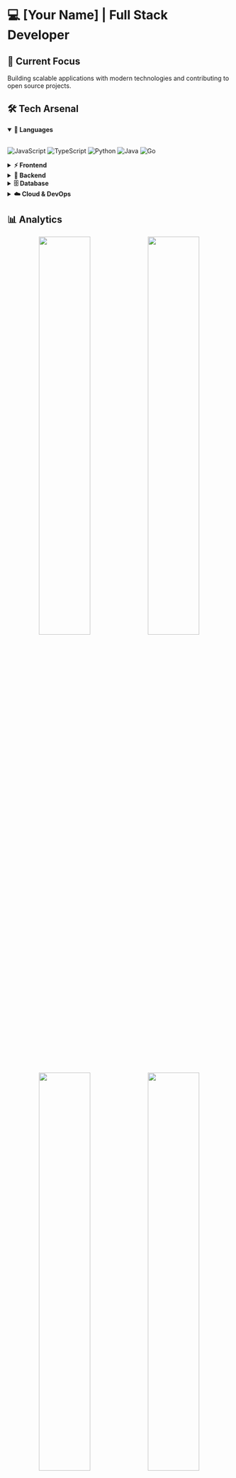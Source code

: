 # 💻 [Your Name] | Full Stack Developer

## 🎯 Current Focus
Building scalable applications with modern technologies and contributing to open source projects.

## 🛠 Tech Arsenal

<details open>
<summary><b>🚀 Languages</b></summary>
<br>

![JavaScript](https://img.shields.io/badge/-JavaScript-F7DF1E?style=for-the-badge&logo=JavaScript&logoColor=black)
![TypeScript](https://img.shields.io/badge/-TypeScript-3178C6?style=for-the-badge&logo=TypeScript&logoColor=white)
![Python](https://img.shields.io/badge/-Python-3776AB?style=for-the-badge&logo=Python&logoColor=white)
![Java](https://img.shields.io/badge/-Java-ED8B00?style=for-the-badge&logo=java&logoColor=white)
![Go](https://img.shields.io/badge/-Go-00ADD8?style=for-the-badge&logo=go&logoColor=white)

</details>

<details>
<summary><b>⚡ Frontend</b></summary>
<br>

![React](https://img.shields.io/badge/-React-61DAFB?style=for-the-badge&logo=react&logoColor=black)
![Vue.js](https://img.shields.io/badge/-Vue.js-4FC08D?style=for-the-badge&logo=vue.js&logoColor=white)
![Next.js](https://img.shields.io/badge/-Next.js-000000?style=for-the-badge&logo=next.js&logoColor=white)
![Tailwind CSS](https://img.shields.io/badge/-Tailwind%20CSS-38B2AC?style=for-the-badge&logo=tailwind-css&logoColor=white)

</details>

<details>
<summary><b>🔧 Backend</b></summary>
<br>

![Node.js](https://img.shields.io/badge/-Node.js-339933?style=for-the-badge&logo=node.js&logoColor=white)
![Express](https://img.shields.io/badge/-Express-000000?style=for-the-badge&logo=express&logoColor=white)
![Django](https://img.shields.io/badge/-Django-092E20?style=for-the-badge&logo=django&logoColor=white)
![FastAPI](https://img.shields.io/badge/-FastAPI-009688?style=for-the-badge&logo=fastapi&logoColor=white)

</details>

<details>
<summary><b>🗄 Database</b></summary>
<br>

![MongoDB](https://img.shields.io/badge/-MongoDB-47A248?style=for-the-badge&logo=mongodb&logoColor=white)
![PostgreSQL](https://img.shields.io/badge/-PostgreSQL-336791?style=for-the-badge&logo=postgresql&logoColor=white)
![Redis](https://img.shields.io/badge/-Redis-DC382D?style=for-the-badge&logo=redis&logoColor=white)

</details>

<details>
<summary><b>☁️ Cloud & DevOps</b></summary>
<br>

![AWS](https://img.shields.io/badge/-AWS-232F3E?style=for-the-badge&logo=amazon-aws&logoColor=white)
![Docker](https://img.shields.io/badge/-Docker-2496ED?style=for-the-badge&logo=docker&logoColor=white)
![Kubernetes](https://img.shields.io/badge/-Kubernetes-326CE5?style=for-the-badge&logo=kubernetes&logoColor=white)

</details>

## 📊 Analytics

<p align="center">
  <img width="48%" src="https://github-readme-stats.vercel.app/api?username=[YourUsername]&show_icons=true&theme=tokyonight" />
  <img width="48%" src="https://github-readme-streak-stats.herokuapp.com/?user=[YourUsername]&theme=tokyonight" />
</p>

<p align="center">
  <img width="48%" src="https://github-readme-stats.vercel.app/api/top-langs/?username=[YourUsername]&layout=compact&theme=tokyonight" />
  <img width="48%" src="https://github-readme-stats.vercel.app/api/wakatime?username=[YourUsername]&theme=tokyonight" />
</p>

## 🎖 Achievements

<p align="center">
  <img src="https://github-profile-trophy.vercel.app/?username=[YourUsername]&theme=tokyonight&column=3&margin-w=15&margin-h=15" />
</p>

## 🚀 Featured Projects

<div align="center">

| Project | Description | Tech Stack | Links |
|---------|-------------|------------|-------|
| **🌟 Project Alpha** | Revolutionary web application for task management | React, Node.js, MongoDB | [Live](link) \| [Code](link) |
| **🔥 Project Beta** | Real-time chat application with advanced features | Vue.js, Express, Socket.io | [Live](link) \| [Code](link) |
| **⚡ Project Gamma** | Machine learning model for data prediction | Python, TensorFlow, FastAPI | [Live](link) \| [Code](link) |

</div>

## 📈 Contribution Graph

<p align="center">
  <img src="https://github-readme-activity-graph.vercel.app/graph?username=[YourUsername]&bg_color=1a1b27&color=628fdb&line=628fdb&point=19f4d6&area=true&hide_border=true" />
</p>

## 🤝 Let's Connect

<div align="center">

[![LinkedIn](https://img.shields.io/badge/LinkedIn-0077B5?style=for-the-badge&logo=linkedin&logoColor=white)](https://linkedin.com/in/[YourLinkedIn])
[![Twitter](https://img.shields.io/badge/Twitter-1DA1F2?style=for-the-badge&logo=twitter&logoColor=white)](https://twitter.com/[YourTwitter])
[![Portfolio](https://img.shields.io/badge/Portfolio-FF5722?style=for-the-badge&logo=todoist&logoColor=white)](https://[YourPortfolio].com)
[![Email](https://img.shields.io/badge/Email-D14836?style=for-the-badge&logo=gmail&logoColor=white)](mailto:[YourEmail])

</div>

---

<div align="center">
  <img src="https://komarev.com/ghpvc/?username=[YourUsername]&color=blueviolet&style=for-the-badge&label=Profile+Views" />
</div>
